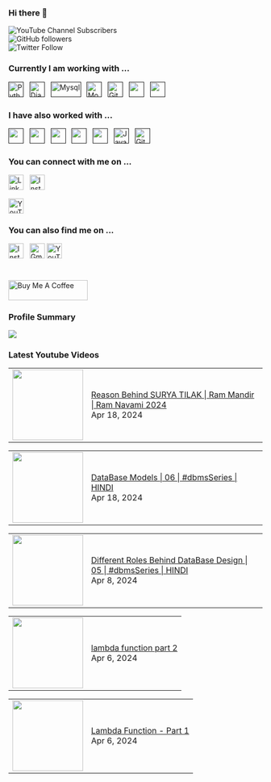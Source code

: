 ### Hi there 👋

![YouTube Channel Subscribers](https://img.shields.io/youtube/channel/subscribers/UCgmk1KXmrHXt_DO0kScyVmQ?style=social)  
![GitHub followers](https://img.shields.io/github/followers/misrapk?style=social)  
![Twitter Follow](https://img.shields.io/twitter/follow/peeyushkmisra?style=social)

### Currently I am working with ...

<a href="" target="_blank" title="Python" rel="noreferrer"><img src="https://www.vectorlogo.zone/logos/python/python-vertical.svg" alt="Python" width="30" height="30"/></a>&nbsp;&nbsp;
<a href="" target="_blank" title="Django" rel="noreferrer"><img src="https://www.vectorlogo.zone/logos/djangoproject/djangoproject-icon.svg" alt="Django" width="30" height="30"/></a>&nbsp;&nbsp;
<a href="" target="_blank" title="Mysql" rel="noreferrer"><img src="https://www.vectorlogo.zone/logos/mysql/mysql-official.svg" alt="Mysql" width="60" height="30"/></a>&nbsp;&nbsp;
<a href="" target="_blank" title="MongoDB" rel="noreferrer"><img src="https://www.vectorlogo.zone/logos/mongodb/mongodb-icon.svg" alt="Mongo" width="30" height="30"/></a>&nbsp;&nbsp;
<a href="" target="_blank" title="GitHub" rel="noreferrer"><img src="https://www.vectorlogo.zone/logos/github/github-tile.svg" alt="GitHub" width="30" height="30"/></a>&nbsp;&nbsp;
<a href="" title="Golang" target="_blank" rel="noreferrer"><img src="https://www.vectorlogo.zone/logos/golang/golang-official.svg" alt="" width="30" height="30"/></a>&nbsp;&nbsp;
<a href="" title="Docker" target="_blank" rel="noreferrer"><img src="https://www.vectorlogo.zone/logos/docker/docker-icon.svg" alt="" width="30" height="30"/></a>&nbsp;&nbsp;


### I have also worked with ...
<a href="" title="C" target="_blank" rel="noreferrer"><img src="https://upload.wikimedia.org/wikipedia/commons/1/19/C_Logo.png" alt="" width="30" height="30"/></a>&nbsp;&nbsp;
<a href="" title="C++" target="_blank" rel="noreferrer"><img src="https://upload.wikimedia.org/wikipedia/commons/thumb/1/18/ISO_C%2B%2B_Logo.svg/1822px-ISO_C%2B%2B_Logo.svg.png" alt="" width="30" height="30"/></a>&nbsp;&nbsp;
<a href="" title="HTML" target="_blank" rel="noreferrer"><img src="https://www.vectorlogo.zone/logos/w3_html5/w3_html5-icon.svg" alt="" width="30" height="30"/></a>&nbsp;&nbsp;
<a href="" title="CSS" target="_blank" rel="noreferrer"><img src="https://www.vectorlogo.zone/logos/w3_css/w3_css-icon.svg" alt="" width="30" height="30"/></a>&nbsp;&nbsp;
<a href="" title="Postman" target="_blank" rel="noreferrer"><img src="https://www.vectorlogo.zone/logos/getpostman/getpostman-icon.svg" alt="" width="30" height="30"/></a>&nbsp;&nbsp;
<a href="" target="_blank" title="JavaScript" rel="noreferrer"><img src="https://www.freepnglogos.com/uploads/javascript-png/javascript-vector-logo-yellow-png-transparent-javascript-vector-12.png" alt="JavaScript" width="30" height="30"/></a>&nbsp;&nbsp;
<a href="" target="_blank" title="Git" rel="noreferrer"><img src="https://www.vectorlogo.zone/logos/git-scm/git-scm-icon.svg" alt="Git" width="30" height="30"/></a>&nbsp;&nbsp;


### You can connect with me on ...

<a href="https://www.linkedin.com/in/peeyushkmisra/" title="peeyushkmisra" target="_blank" rel="noreferrer"><img src="https://www.vectorlogo.zone/logos/linkedin/linkedin-tile.svg" alt="LinkedIn" width="30" height="30"/></a>&nbsp;&nbsp;
<a href="hhttps://www.instagram.com/letscode_daily//" title="letscode_daily" target="_blank" rel="noreferrer"><img src="https://www.vectorlogo.zone/logos/instagram/instagram-icon.svg" alt="Instagram" width="30" height="30"/></a>

<a href="https://www.youtube.com/channel/UCgmk1KXmrHXt_DO0kScyVmQ" title="@peeyushkmisra" target="_blank" rel="noreferrer"><img src="https://www.vectorlogo.zone/logos/youtube/youtube-icon.svg" alt="YouTube" width="30" height="30"/></a>

### You can also find me on ...

<a href="https://www.instagram.com/peeyushkmisra/" title="peeyushkmisra" target="_blank" rel="noreferrer"><img src="https://www.vectorlogo.zone/logos/instagram/instagram-icon.svg" alt="Instagram" width="30" height="30"/></a>&nbsp;&nbsp;
<a href="mailto:peeyushkmisra@gmail.com" target="_blank" title="peeyushkmisra@gmail.com" rel="noreferrer"><img src="https://www.vectorlogo.zone/logos/gmail/gmail-tile.svg" alt="Gmail" width="30" height="30"/></a>
<a href="https://www.youtube.com/channel/UCgmk1KXmrHXt_DO0kScyVmQ" title="@peeyushkmisra" target="_blank" rel="noreferrer"><img src="https://www.vectorlogo.zone/logos/youtube/youtube-icon.svg" alt="YouTube" width="30" height="30"/></a>

# 

<!-- <a href="https://www.buymeacoffee.com/peeyushkmisra" target="_blank"><img src="https://www.buymeacoffee.com/assets/img/custom_images/orange_img.png" alt="Buy Me A Coffee" style="height: 40px !important;width: 154px !important;box-shadow: 0px 3px 2px 0px rgba(190, 190, 190, 0.5) !important;-webkit-box-shadow: 0px 3px 2px 0px rgba(190, 190, 190, 0.5) !important;" ></a> -->
<a href="https://www.buymeacoffee.com/peeyushkmisra" target="_blank"><img src="https://cdn.buymeacoffee.com/buttons/v2/default-yellow.png" alt="Buy Me A Coffee" style="height: 40px !important;width: 157px !important;" ></a>



  

### Profile Summary

![](https://github-profile-summary-cards.vercel.app/api/cards/profile-details?username=misrapk&theme=dracula)

### Latest Youtube Videos

<!-- YOUTUBE:START --><table><tr><td><a href="https://www.youtube.com/watch?v=xZ7Y3pot0XI"><img width="140px" src="https://i.ytimg.com/vi/xZ7Y3pot0XI/mqdefault.jpg"></a></td>
<td><a href="https://www.youtube.com/watch?v=xZ7Y3pot0XI">Reason Behind SURYA TILAK | Ram Mandir | Ram Navami 2024</a><br/>Apr 18, 2024</td></tr></table>
<table><tr><td><a href="https://www.youtube.com/watch?v=RX-tegN-Jd8"><img width="140px" src="https://i.ytimg.com/vi/RX-tegN-Jd8/mqdefault.jpg"></a></td>
<td><a href="https://www.youtube.com/watch?v=RX-tegN-Jd8">DataBase Models | 06 | #dbmsSeries | HINDI</a><br/>Apr 18, 2024</td></tr></table>
<table><tr><td><a href="https://www.youtube.com/watch?v=xhc_NQ178ys"><img width="140px" src="https://i.ytimg.com/vi/xhc_NQ178ys/mqdefault.jpg"></a></td>
<td><a href="https://www.youtube.com/watch?v=xhc_NQ178ys">Different Roles Behind DataBase Design | 05 | #dbmsSeries | HINDI</a><br/>Apr 8, 2024</td></tr></table>
<table><tr><td><a href="https://www.youtube.com/watch?v=n6NBC5hvITo"><img width="140px" src="https://i.ytimg.com/vi/n6NBC5hvITo/mqdefault.jpg"></a></td>
<td><a href="https://www.youtube.com/watch?v=n6NBC5hvITo">lambda function part 2</a><br/>Apr 6, 2024</td></tr></table>
<table><tr><td><a href="https://www.youtube.com/watch?v=BBxOR9QthQU"><img width="140px" src="https://i.ytimg.com/vi/BBxOR9QthQU/mqdefault.jpg"></a></td>
<td><a href="https://www.youtube.com/watch?v=BBxOR9QthQU">Lambda Function - Part 1</a><br/>Apr 6, 2024</td></tr></table>
<!-- YOUTUBE:END -->
